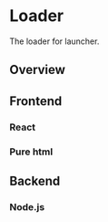 # Loader

The loader for launcher.

## Overview

## Frontend

### React

### Pure html

## Backend

### Node.js
